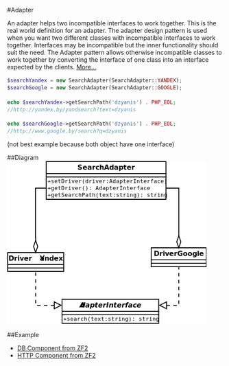 #Adapter

An adapter helps two incompatible interfaces to work together.
This is the real world definition for an adapter.
The adapter design pattern is used when you want two different classes with incompatible interfaces to work together.
Interfaces may be incompatible but the inner functionality should suit the need.
The Adapter pattern allows otherwise incompatible classes to work together by converting
the interface of one class into an interface expected by the clients.
[More…](http://en.wikipedia.org/wiki/Adapter_pattern)

```php
$searchYandex = new SearchAdapter(SearchAdapter::YANDEX);
$searchGoogle = new SearchAdapter(SearchAdapter::GOOGLE);

echo $searchYandex->getSearchPath('dzyanis') . PHP_EOL;
//http://yandex.by/yandsearch?text=dzyanis

echo $searchGoogle->getSearchPath('dzyanis') . PHP_EOL;
//http://www.google.by/search?q=dzyanis
```
(not best example because both object have one interface)


##Diagram
![Adapter UML Diagram](diagram.png)

##Example
* [DB Component from ZF2](https://github.com/zendframework/zf2/tree/master/library/Zend/Db)
* [HTTP Component from ZF2](https://github.com/zendframework/zf2/tree/master/library/Zend/Http)